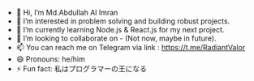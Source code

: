 - 👋 Hi, I’m Md.Abdullah Al Imran
- 👀 I’m interested in problem solving and building robust projects.
- 🌱 I’m currently learning Node.js & React.js for my next project.
- 💞️ I’m looking to collaborate on - (Not now, maybe in future).
- 📫 You can reach me on Telegram via link : https://t.me/RadiantValor
- 😄 Pronouns: he/him
- ⚡ Fun fact: 私はプログラマーの王になる

<!---
imran-bhuiyan/imran-bhuiyan is a ✨ special ✨ repository because its `README.md` (this file) appears on your GitHub profile.
You can click the Preview link to take a look at your changes.
--->
